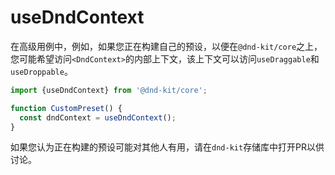# useDndContext

在高级用例中，例如，如果您正在构建自己的预设，以便在`@dnd-kit/core`之上，您可能希望访问`<DndContext>`的内部上下文，该上下文可以访问`useDraggable`和`useDroppable`。

```jsx
import {useDndContext} from '@dnd-kit/core';

function CustomPreset() {
  const dndContext = useDndContext();
}
```

如果您认为正在构建的预设可能对其他人有用，请在`dnd-kit`存储库中打开PR以供讨论。



